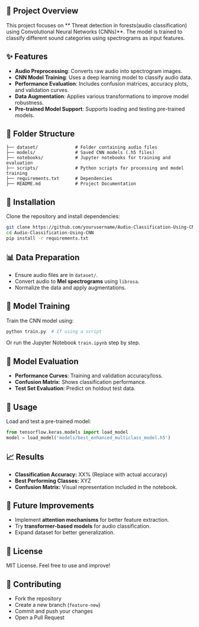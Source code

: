 ## 📌 Project Overview
This project focuses on ** Threat detection in forests(audio classification) using Convolutional Neural Networks (CNNs)**. The model is trained to classify different sound categories using spectrograms as input features. 

## ✨ Features
- **Audio Preprocessing**: Converts raw audio into spectrogram images.
- **CNN Model Training**: Uses a deep learning model to classify audio data.
- **Performance Evaluation**: Includes confusion matrices, accuracy plots, and validation curves.
- **Data Augmentation**: Applies various transformations to improve model robustness.
- **Pre-trained Model Support**: Supports loading and testing pre-trained models.

## 📂 Folder Structure
```
├── dataset/              # Folder containing audio files
├── models/               # Saved CNN models (.h5 files)
├── notebooks/            # Jupyter notebooks for training and evaluation
├── scripts/              # Python scripts for processing and model training
├── requirements.txt      # Dependencies
├── README.md             # Project Documentation
```

## 🔧 Installation
Clone the repository and install dependencies:
```bash
git clone https://github.com/yourusername/Audio-Classification-Using-CNN.git
cd Audio-Classification-Using-CNN
pip install -r requirements.txt
```

## 📊 Data Preparation
- Ensure audio files are in `dataset/`.
- Convert audio to **Mel spectrograms** using `librosa`.
- Normalize the data and apply augmentations.

## 🚀 Model Training
Train the CNN model using:
```python
python train.py  # If using a script
```
Or run the Jupyter Notebook `train.ipynb` step by step.

## 🎯 Model Evaluation
- **Performance Curves**: Training and validation accuracy/loss.
- **Confusion Matrix**: Shows classification performance.
- **Test Set Evaluation**: Predict on holdout test data.

## 📌 Usage
Load and test a pre-trained model:
```python
from tensorflow.keras.models import load_model
model = load_model('models/best_enhanced_multiclass_model.h5')
```

## 📈 Results
- **Classification Accuracy:** XX% (Replace with actual accuracy)
- **Best Performing Classes:** XYZ
- **Confusion Matrix:** Visual representation included in the notebook.

## 🤖 Future Improvements
- Implement **attention mechanisms** for better feature extraction.
- Try **transformer-based models** for audio classification.
- Expand dataset for better generalization.

## 📜 License
MIT License. Feel free to use and improve!

## 🤝 Contributing
- Fork the repository
- Create a new branch (`feature-new`)
- Commit and push your changes
- Open a Pull Request
